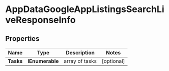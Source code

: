 # AppDataGoogleAppListingsSearchLiveResponseInfo


## Properties

| Name | Type | Description | Notes |
|------------ | ------------- | ------------- | -------------|
**Tasks** | **IEnumerable<AppDataGoogleAppListingsSearchLiveTaskInfo>** | array of tasks |[optional]|